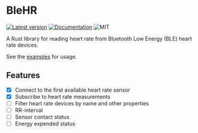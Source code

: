 # BleHR

[![Latest version](https://img.shields.io/crates/v/blehr.svg)](https://crates.io/crates/blehr)
[![Documentation](https://docs.rs/blehr/badge.svg)](https://docs.rs/blehr)
![MIT](https://img.shields.io/badge/license-MIT-blue.svg)

A Rust library for reading heart rate from Bluetooth Low Energy (BLE) heart rate devices.

See the [examples](./examples) for usage.

## Features

- [x] Connect to the first available heart rate sensor
- [x] Subscribe to heart rate measurements
- [ ] Filter heart rate devices by name and other properties
- [ ] RR-interval
- [ ] Sensor contact status
- [ ] Energy expended status